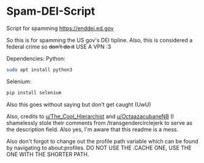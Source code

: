 # Spam-DEI-Script
Script for spamming https://enddei.ed.gov


So this is for spamming the US gov's DEI tipline. Also, this is considered a federal crime so ~~don't do it~~ USE A VPN :3

Dependencies:
Python:
``` Bash
sudo apt install python3
```
Selenium:
``` Bash
pip install selenium
```

Also this goes without saying but don't get caught (UwU)

Also, credits to [u/The_Cool_Hierarchist](https://www.reddit.com/user/The_Cool_Hierarchist/) and [u/OctaazacubaneN8](https://www.reddit.com/user/OctaazacubaneN8/) (I shamelessly stole their comments from /transgendercirclejerk to serve as the description field. Also yes, I'm aware that this readme is a mess.

Also don't forgot to change out the profile path variable which can be found by navigating to about:profiles. DO NOT USE THE .CACHE ONE, USE THE ONE WITH THE SHORTER PATH.
